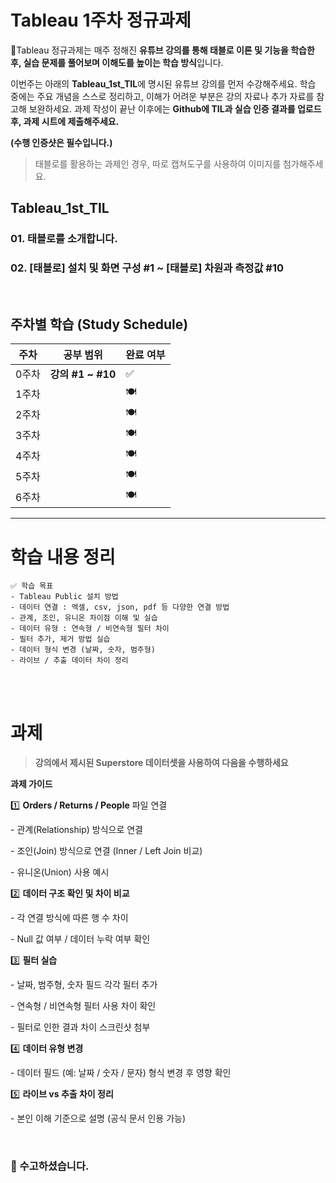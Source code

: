 # Tableau 1주차 정규과제

📌Tableau 정규과제는 매주 정해진 **유튜브 강의를 통해 태블로 이론 및 기능을 학습한 후, 실습 문제를 풀어보며 이해도를 높이는 학습 방식**입니다. 

이번주는 아래의 **Tableau_1st_TIL**에 명시된 유튜브 강의를 먼저 수강해주세요. 학습 중에는 주요 개념을 스스로 정리하고, 이해가 어려운 부분은 강의 자료나 추가 자료를 참고해 보완하세요. 과제 작성이 끝난 이후에는 **Github에 TIL과 실습 인증 결과를 업로드 후, 과제 시트에 제출해주세요.**



**(수행 인증샷은 필수입니다.)** 

> 태블로를 활용하는 과제인 경우, 따로 캡쳐도구를 사용하여 이미지를 첨가해주세요.



## Tableau_1st_TIL

### 01. 태블로를 소개합니다. 

### 02. [태블로] 설치 및 화면 구성 #1 ~ [태블로] 차원과 측정값 #10 #



<br>

## 주차별 학습 (Study Schedule)

| 주차  | 공부 범위         | 완료 여부 |
| ----- | ----------------- | --------- |
| 0주차 | **강의 #1 ~ #10** | ✅         |
| 1주차 |                   | 🍽️         |
| 2주차 |                   | 🍽️         |
| 3주차 |                   | 🍽️         |
| 4주차 |                   | 🍽️         |
| 5주차 |                   | 🍽️         |
| 6주차 |                   | 🍽️         |

<!-- 여기까진 그대로 둬 주세요-->



---

<!-- 이번 주 강의를 듣고 배운 내용을 간단하게 정리해주세요. 형식은 자유이며, 핵심 내용이나 새롭게 알게 된 점 등을 가볍게 메모하는 수준으로 작성하면 됩니다.-->

# 학습 내용 정리

~~~
✅ 학습 목표
- Tableau Public 설치 방법
- 데이터 연결 : 엑셀, csv, json, pdf 등 다양한 연결 방법
- 관계, 조인, 유니온 차이점 이해 및 실습
- 데이터 유형 : 연속형 / 비연속형 필터 차이
- 필터 추가, 제거 방법 실습 
- 데이터 형식 변경 (날짜, 숫자, 범주형)
- 라이브 / 추출 데이터 차이 정리 
~~~






<br>
<br>

# 과제

> **강의에서 제시된 Superstore 데이터셋을 사용하여 다음을 수행하세요**

**과제 가이드**



1️⃣ **Orders / Returns / People** 파일 연결  

\- 관계(Relationship) 방식으로 연결  

\- 조인(Join) 방식으로 연결 (Inner / Left Join 비교)  

\- 유니온(Union) 사용 예시



2️⃣ **데이터 구조 확인 및 차이 비교**  

\- 각 연결 방식에 따른 행 수 차이  

\- Null 값 여부 / 데이터 누락 여부 확인



3️⃣ **필터 실습**

\- 날짜, 범주형, 숫자 필드 각각 필터 추가

\- 연속형 / 비연속형 필터 사용 차이 확인

\- 필터로 인한 결과 차이 스크린샷 첨부



4️⃣ **데이터 유형 변경**

\- 데이터 필드 (예: 날짜 / 숫자 / 문자) 형식 변경 후 영향 확인



5️⃣ **라이브 vs 추출 차이 정리**  

\- 본인 이해 기준으로 설명 (공식 문서 인용 가능)



<!-- 제출 방법 : (데이터 연결 /필터 / 조인 결과 등) 주요 캡처 사진 필요, 과제 인증 스크린샷을 포함하여 과제를 제출해주세요. -->



<br>

### 🎉 수고하셨습니다.